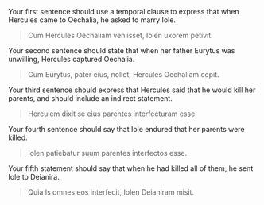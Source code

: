 Your first sentence should use a temporal clause to express that when Hercules came to Oechalia, he asked to marry Iole.
> Cum Hercules Oechaliam veniisset, Iolen uxorem petivit.

Your second sentence should state that when her father Eurytus was unwilling, Hercules captured Oechalia.
> Cum Eurytus, pater eius, nollet, Hercules Oechaliam cepit.

Your third sentence should express that Hercules said that he would kill her parents, and should include an indirect statement.
> Herculem dixit se eius parentes interfecturam esse.

Your fourth sentence should say that Iole endured that her parents were killed.
> Iolen patiebatur suum parentes interfectos esse.

Your fifth statement should say that when he had killed all of them, he sent Iole to Deianira.
> Quia Is omnes eos interfecit, Iolen Deianiram misit.
